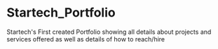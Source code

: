 # Startech_Portfolio
Startech's First created Portfolio showing all details about projects and services offered as well as details of how to reach/hire
